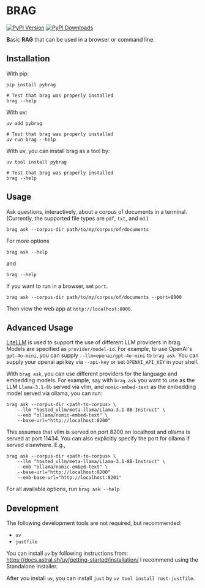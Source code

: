 # BRAG

[![PyPI Version][pypi-version]](https://pypi.org/project/pybrag/)
[![PyPI Downloads][pypi-downloads]](https://pypistats.org/packages/pybrag)

**B**asic **RAG** that can be used in a browser or command line.

## Installation
With pip:
```console
pip install pybrag
```

```console
# Test that brag was properly installed
brag --help
```

With uv:
```console
uv add pybrag
```

```
# Test that brag was properly installed
uv run brag --help
```

With uv, you can install brag as a tool by:
```console
uv tool install pybrag
```

```console
# Test that brag was properly installed
brag --help
```

## Usage

Ask questions, interactively, about a corpus of documents in a terminal.
(Currently, the supported file types are `pdf`, `txt`, and `md`.)
```console
brag ask --corpus-dir path/to/my/corpus/of/documents
```

For more options
```console
brag ask --help
```

and
```
brag --help
```

If you want to run in a browser, set `port`.
```console
brag ask --corpus-dir path/to/my/corpus/of/documents --port=8000
```

Then view the web app at `http://localhost:8000`.

## Advanced Usage
[LiteLLM](https://docs.litellm.ai/docs/) is used to support the use of
different LLM providers in brag.  Models are specified as `provider/model-id`.
For example, to use OpenAI's `gpt-4o-mini`, you can supply
`--llm=openai/gpt-4o-mini` to `brag ask`. You can supply your openai api key
via `--api-key` or set `OPENAI_API_KEY` in your shell.

With `brag ask`, you can use different providers for the language and embedding
models.  For example, say with `brag ask` you want to use as the LLM
`Llama-3.1-8b` served via vllm, and `nomic-embed-text` as the embedding model
served via ollama, you can run:

```console
brag ask --corpus-dir <path-to-corpus> \
    --llm "hosted_vllm/meta-llama/Llama-3.1-8B-Instruct" \
    --emb "ollama/nomic-embed-text" \
    --base-url="http://localhost:8200"
```

This assumes that vllm is served on port 8200 on localhost and ollama is served
at port 11434. You can also explicitly specify the port for ollama if served
elsewhere. E.g.,

```console
brag ask --corpus-dir <path-to-corpus> \
    --llm "hosted_vllm/meta-llama/Llama-3.1-8B-Instruct" \
    --emb "ollama/nomic-embed-text" \
    --base-url="http://localhost:8200"
    --emb-base-url="http://localhost:8201"
```


For all available options, run `brag ask --help`

## Development

The following development tools are not required, but recommended:
- `uv`
- `justfile`

You can install `uv` by following instructions from:
https://docs.astral.sh/uv/getting-started/installation/ I recommend using the
Standalone Installer.

After you install `uv`, you can install `just` by `uv tool install rust-justfile`.

[pypi-version]: https://img.shields.io/pypi/v/pybrag?style=flat-square&label=PyPI
[pypi-downloads]: https://img.shields.io/pypi/dm/pybrag?style=flat-square&label=Downloads&color=blue
